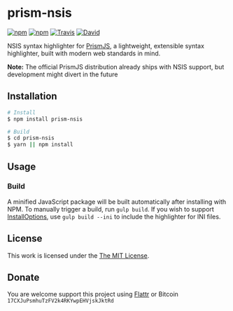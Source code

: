 # prism-nsis

[![npm](https://flat.badgen.net/npm/license/prism-nsis)](https://www.npmjs.org/package/prism-nsis)
[![npm](https://flat.badgen.net/npm/v/prism-nsis)](https://www.npmjs.org/package/prism-nsis)
[![Travis](https://flat.badgen.net/travis/idleberg/prismjs-nsis)](https://travis-ci.org/idleberg/prismjs-nsis)
[![David](https://flat.badgen.net/david/dev/idleberg/prismjs-nsis)](https://david-dm.org/idleberg/prismjs-nsis?type=dev)

NSIS syntax highlighter for [PrismJS](https://github.com/PrismJS/prism), a lightweight, extensible syntax highlighter, built with modern web standards in mind.

**Note:** The official PrismJS distribution already ships with NSIS support, but development might divert in the future

## Installation

```bash
# Install
$ npm install prism-nsis

# Build
$ cd prism-nsis
$ yarn || npm install
```

## Usage

### Build

A minified JavaScript package will be built automatically after installing with NPM. To manually trigger a build, run `gulp build`. If you wish to support [InstallOptions](http://nsis.sourceforge.net/Docs/InstallOptions/Readme.html), use `gulp build --ini` to include the highlighter for INI files.

## License

This work is licensed under the [The MIT License](LICENSE.md).

## Donate

You are welcome support this project using [Flattr](https://flattr.com/submit/auto?user_id=idleberg&url=https://github.com/idleberg/prismjs-nsis) or Bitcoin `17CXJuPsmhuTzFV2k4RKYwpEHVjskJktRd`
